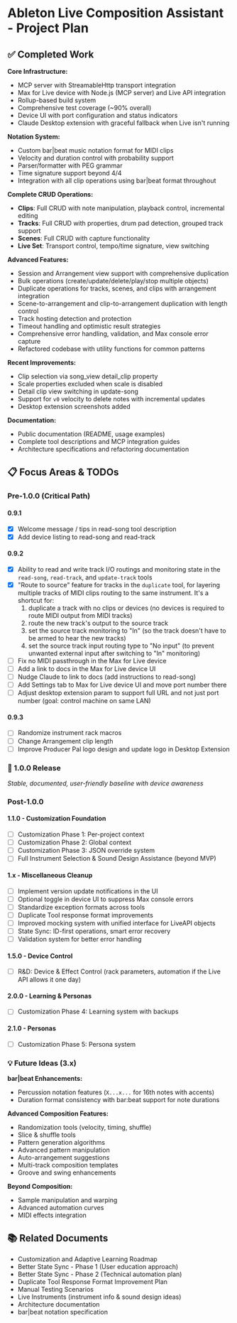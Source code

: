 # Ableton Live Composition Assistant - Project Plan

## ✅ Completed Work

**Core Infrastructure:**

- MCP server with StreamableHttp transport integration
- Max for Live device with Node.js (MCP server) and Live API integration
- Rollup-based build system
- Comprehensive test coverage (~90% overall)
- Device UI with port configuration and status indicators
- Claude Desktop extension with graceful fallback when Live isn't running

**Notation System:**

- Custom bar|beat music notation format for MIDI clips
- Velocity and duration control with probability support
- Parser/formatter with PEG grammar
- Time signature support beyond 4/4
- Integration with all clip operations using bar|beat format throughout

**Complete CRUD Operations:**

- **Clips**: Full CRUD with note manipulation, playback control, incremental
  editing
- **Tracks**: Full CRUD with properties, drum pad detection, grouped track
  support
- **Scenes**: Full CRUD with capture functionality
- **Live Set**: Transport control, tempo/time signature, view switching

**Advanced Features:**

- Session and Arrangement view support with comprehensive duplication
- Bulk operations (create/update/delete/play/stop multiple objects)
- Duplicate operations for tracks, scenes, and clips with arrangement
  integration
- Scene-to-arrangement and clip-to-arrangement duplication with length control
- Track hosting detection and protection
- Timeout handling and optimistic result strategies
- Comprehensive error handling, validation, and Max console error capture
- Refactored codebase with utility functions for common patterns

**Recent Improvements:**

- Clip selection via song_view detail_clip property
- Scale properties excluded when scale is disabled
- Detail clip view switching in update-song
- Support for `v0` velocity to delete notes with incremental updates
- Desktop extension screenshots added

**Documentation:**

- Public documentation (README, usage examples)
- Complete tool descriptions and MCP integration guides
- Architecture specifications and refactoring documentation

## 📋 Focus Areas & TODOs

### Pre-1.0.0 (Critical Path)

#### 0.9.1

- [x] Welcome message / tips in read-song tool description
- [x] Add device listing to read-song and read-track

#### 0.9.2

- [x] Ability to read and write track I/O routings and monitoring state in the
      `read-song`, `read-track`, and `update-track` tools
- [x] "Route to source" feature for tracks in the `duplicate` tool, for layering
      multiple tracks of MIDI clips routing to the same instrument. It's a
      shortcut for:
  1. duplicate a track with no clips or devices (no devices is required to route
     MIDI output from MIDI tracks)
  2. route the new track's output to the source track
  3. set the source track monitoring to "In" (so the track doesn't have to be
     armed to hear the new tracks)
  4. set the source track input routing type to "No input" (to prevent unwanted
     external input after switching to "In" monitoring)
- [ ] Fix no MIDI passthrough in the Max for Live device
- [ ] Add a link to docs in the Max for Live device UI
- [ ] Nudge Claude to link to docs (add instructions to read-song)
- [ ] Add Settings tab to Max for Live device UI and move port number there
- [ ] Adjust desktop extension param to support full URL and not just port
      number (goal: control machine on same LAN)

#### 0.9.3

- [ ] Randomize instrument rack macros
- [ ] Change Arrangement clip length
- [ ] Improve Producer Pal logo design and update logo in Desktop Extension

### 🚀 1.0.0 Release

_Stable, documented, user-friendly baseline with device awareness_

### Post-1.0.0

#### 1.1.0 - Customization Foundation

- [ ] Customization Phase 1: Per-project context
- [ ] Customization Phase 2: Global context
- [ ] Customization Phase 3: JSON override system
- [ ] Full Instrument Selection & Sound Design Assistance (beyond MVP)

#### 1.x - Miscellaneous Cleanup

- [ ] Implement version update notifications in the UI
- [ ] Optional toggle in device UI to suppress Max console errors
- [ ] Standardize exception formats across tools
- [ ] Duplicate Tool response format improvements
- [ ] Improved mocking system with unified interface for LiveAPI objects
- [ ] State Sync: ID-first operations, smart error recovery
- [ ] Validation system for better error handling

#### 1.5.0 - Device Control

- [ ] R&D: Device & Effect Control (rack parameters, automation if the Live API
      allows it one day)

#### 2.0.0 - Learning & Personas

- [ ] Customization Phase 4: Learning system with backups

#### 2.1.0 - Personas

- [ ] Customization Phase 5: Persona system

### 💡 Future Ideas (3.x)

**bar|beat Enhancements:**

- Percussion notation features (`X...x...` for 16th notes with accents)
- Duration format consistency with bar:beat support for note durations

**Advanced Composition Features:**

- Randomization tools (velocity, timing, shuffle)
- Slice & shuffle tools
- Pattern generation algorithms
- Advanced pattern manipulation
- Auto-arrangement suggestions
- Multi-track composition templates
- Groove and swing enhancements

**Beyond Composition:**

- Sample manipulation and warping
- Advanced automation curves
- MIDI effects integration

## 📚 Related Documents

- Customization and Adaptive Learning Roadmap
- Better State Sync - Phase 1 (User education approach)
- Better State Sync - Phase 2 (Technical automation plan)
- Duplicate Tool Response Format Improvement Plan
- Manual Testing Scenarios
- Live Instruments (instrument info & sound design ideas)
- Architecture documentation
- bar|beat notation specification
